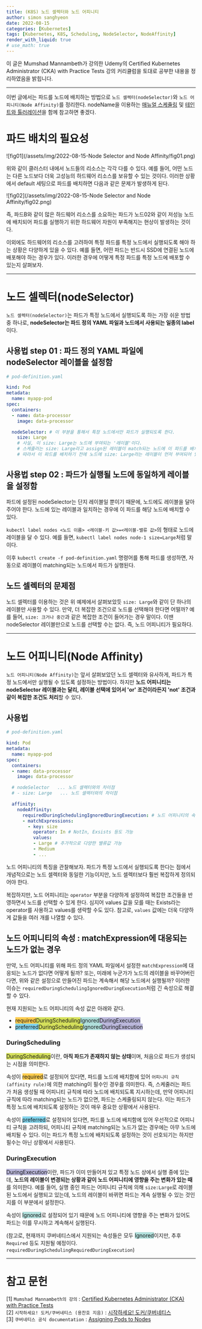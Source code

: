 ```yaml
---
title: (K8S) 노드 셀렉터와 노드 어피니티
author: simon sanghyeon
date: 2022-08-15
categories: [Kubernetes]
tags: [Kubernetes, K8S, Scheduling, NodeSelector, NodeAffinity]
render_with_liquid: true
# use_math: true
---
```

이 글은 Mumshad Mannambeth가 강의한 Udemy의 Certified Kubernetes Administrator (CKA) with Practice Tests 강의 커리큘럼을 토대로 공부한 내용을 정리하였음을 밝힙니다.

---

이번 글에서는 파드를 노드에 배치하는 방법으로 `노드 셀렉터(nodeSelector)`와 `노드 어피니티(Node Affinity)`를 정리한다.
nodeName을 이용하는 [매뉴얼 스케쥴링](https://zerojsh00.github.io/posts/K8S_Scheduling-manual/) 및 [테인트와 톨러레이션](https://zerojsh00.github.io/posts/K8S_Taints-and-Tolerations/)을 함께 참고하면 좋겠다.

# 파드 배치의 필요성

![fig01](/assets/img/2022-08-15-Node Selector and Node Affinity/fig01.png)

위와 같이 클러스터 내에서 노드들의 리소스는 각각 다를 수 있다. 예를 들어, 어떤 노드는 다른 노드보다 더욱 고성능의 하드웨어 리소스를 보유할 수 있는 것이다. 이러한 상황에서 default 세팅으로 파드를 배치하면 다음과 같은 문제가 발생하게 된다.

![fig02](/assets/img/2022-08-15-Node Selector and Node Affinity/fig02.png)

즉, 파드B와 같이 많은 하드웨어 리소스를 소요하는 파드가 노드02와 같이 저성능 노드에 배치되어 파드를 실행하기 위한 하드웨어 자원이 부족해지는 현상이 발생하는 것이다.

이외에도 하드웨어의 리소스를 고려하여 특정 파드를 특정 노드에서 실행되도록 해야 하는 상황은 다양하게 있을 수 있다.
예를 들면, 어떤 파드는 반드시 SSD에 연결된 노드에 배포해야 하는 경우가 있다.
이러한 경우에 어떻게 특정 파드를 특정 노드에 배포할 수 있는지 살펴보자.

---

# 노드 셀렉터(nodeSelector)

`노드 셀렉터(nodeSelector)`는 파드가 특정 노드에서 실행되도록 하는 가장 쉬운 방법 중 하나로, **nodeSelector는 파드 정의 YAML 파일과 노드에서 사용되는 일종의 label**이다.

## 사용법 step 01 : 파드 정의 YAML 파일에 nodeSelector 레이블을 설정함

```yaml
# pod-definition.yaml

kind: Pod
metadata:
  name: myapp-pod
spec:
  containers:
  - name: data-processor
    image: data-processor

  nodeSelector: # 이 부분을 통해서 특정 노드에서만 파드가 실행되도록 한다.
    size: Large
    # 사실, 이 size: Large는 노드에 부여되는 '레이블'이다.
    # 스케줄러는 size: Large라고 assign된 레이블이 match되는 노드에 이 파드를 배치한다.
    # 따라서 이 파드를 배치하기 전에 노드에 size: Large라는 레이블이 먼저 부여되어 있어야 한다.
```

## 사용법 step 02 : 파드가 실행될 노드에 동일하게 레이블을 설정함

파드에 설정된 nodeSelector는 단지 레이블일 뿐이기 때문에, 노드에도 레이블을 달아주어야 한다.
노드에 있는 레이블과 일치하는 경우에 이 파드를 해당 노드에 배치할 수 있다.

`kubectl label nodes <노드 이름> <레이블-키 값>=<레이블-밸류 값>`의 형태로 노드에 레이블을 달 수 있다.
예를 들면, `kubectl label nodes node-1 size=Large`처럼 말이다.

이후 `kubectl create -f pod-definition.yaml` 명령어를 통해 파드를 생성하면, 자동으로 레이블이 matching되는 노드에서 파드가 실행된다.

## 노드 셀렉터의 문제점

노드 셀렉터를 이용하는 것은 위 예제에서 살펴보았듯 `size: Large`와 같이 단 하나의 레이블만 사용할 수 있다.
만약, 더 복잡한 조건으로 노드를 선택해야 한다면 어떨까? 예를 들어, `size: 크거나 중간`과 같은 복잡한 조건이 들어가는 경우 말이다.
이땐 nodeSelector 레이블만으로 노드를 선택할 수는 없다. 즉, 노드 어피니티가 필요하다.

---

# 노드 어피니티(Node Affinity)

`노드 어피니티(Node Affinity)`는 앞서 살펴보았던 노드 셀렉터와 유사하게, 파드가 특정 노드에서만 실행될 수 있도록 설정하는 방법이다.
하지만 **노드 어피니티는 nodeSelector 레이블과는 달리, 레이블 선택에 있어서 'or' 조건이라든지 'not' 조건과 같이 복잡한 조건도 처리**할 수 있다.

## 사용법

```yaml
# pod-definition.yaml

kind: Pod
metadata:
  name: myapp-pod
spec:
  containers:
  - name: data-processor
    image: data-processor

  # nodeSelector   ... 노드 셀렉터와의 차이점
  # - size: Large   ... 노드 셀렉터와의 차이점

  affinity:
    nodeAffinity:
      requiredDuringSchedulingIgnoredDuringExecution: # 노드 어피니티의 속성
      - matchExpressions:
        - key: size
          operator: In # NotIn, Exsists 등도 가능
          values:
          - Large # 추가적으로 다양한 밸류값 가능
          - Medium
          - ...
```

노드 어피니티의 특징을 관찰해보자. 파드가 특정 노드에서 실행되도록 한다는 점에서 개념적으로는 노드 셀렉터와 동일한 기능이지만, 노드 셀렉터보다 훨씬 복잡하게 정의되어야 한다.

복잡하지만, 노드 어피니티는 `operator` 부분을 다양하게 설정하여 복잡한 조건들을 반영하면서 노드를 선택할 수 있게 한다.
심지어 values 값을 모를 때는 Exists라는 operator를 사용하고 values를 생략할 수도 있다.
참고로, `values` 값에는 더욱 다양하게 값들을 여러 개를 나열할 수 있다.

## 노드 어피니티의 속성 : matchExpression에 대응되는 노드가 없는 경우
만약, 노드 어피니티를 위해 파드 정의 YAML 파일에서 설정한 `matchExpression`에 대응되는 노드가 없다면 어떻게 될까? 또는, 미래에 누군가가 노드의 레이블을 바꾸어버린다면, 위와 같은 설정으로 만들어진 파드는 계속해서 해당 노드에서 실행될까? 이러한 이슈는 `requiredDuringSchedulingIgnoredDuringExecution`처럼 긴 속성으로 해결할 수 있다.

현재 지원되는 노드 어피니티의 속성 값은 아래와 같다.
- <span style='background-color: #FFCC4E'>required</span><span style='background-color: #D5E05B'>DuringScheduling</span><span style='background-color: #B0DFDB'>Ignored</span><span style='background-color: #BBB8DC'>DuringExecution</span>
- <span style='background-color: #81D3EB'>preferred</span><span style='background-color: #D5E05B'>DuringScheduling</span><span style='background-color: #B0DFDB'>Ignored</span><span style='background-color: #BBB8DC'>DuringExecution</span>

### DuringScheduling
<span style='background-color: #D5E05B'>DuringScheduling</span>이란, **아직 파드가 존재하지 않는 상태**이며, 처음으로 파드가 생성되는 시점을 의미한다.

속성이 <span style='background-color: #FFCC4E'>required</span>로 설정되어 있다면, 파드를 노드에 배치함에 있어 `어피니티 규칙(affinity rule)`에 의한 matching이 필수인 경우를 의미한다.
즉, 스케줄러는 파드가 처음 생성될 때 어피니티 규칙에 따라 노드에 배치되도록 지시하는데, 만약 어피니티 규칙에 따라 matching되는 노드가 없으면, 파드는 스케줄링되지 않는다.
이는 파드가 특정 노드에 배치되도록 설정하는 것이 매우 중요한 상황에서 사용된다.

속성이 <span style='background-color: #81D3EB'>preferred</span>로 설정되어 있다면, 파드를 노드에 배치함에 있어 우선적으로 어피니티 규칙을 고려하되, 어피니티 규칙에 matching되는 노드가 없는 경우에는 아무 노드에 배치될 수 있다. 이는 파드가 특정 노드에 배치되도록 설정하는 것이 선호되기는 하지만 필수는 아닌 상황에서 사용된다.

### DuringExecution
<span style='background-color: #BBB8DC'>DuringExecution</span>이란, 파드가 이미 만들어져 있고 특정 노드 상에서 실행 중에 있는데, **노드의 레이블이 변경되는 상황과 같이 노드 어피니티에 영향을 주는 변화가 있는 때**를 의미한다.
예를 들어, 실행 중인 파드는 어피니티 규칙에 의해 `size:Large`로 레이블된 노드에서 실행되고 있는데, 노드의 레이블이 바뀌면 파드는 계속 실행될 수 있는 것인지를 이 부분에서 설정한다.

속성이 <span style='background-color: #B0DFDB'>Ignored</span>로 설정되어 있기 때문에 노드 어피니티에 영향을 주는 변화가 있어도 파드는 이를 무시하고 계속해서 실행된다.

(참고로, 현재까지 쿠버네티스에서 지원되는 속성들은 모두 <span style='background-color: #B0DFDB'>Ignored</span>이지만, 추후 `Required` 등도 지원될 예정이다. `requiredDuringSchedulingRequiredDuringExecution`)

---

# 참고 문헌

[1] `Mumshad Mannambeth의 강의` : [Certified Kubernetes Administrator (CKA) with Practice Tests](https://www.udemy.com/course/certified-kubernetes-administrator-with-practice-tests/)<br>
[2] `시작하세요! 도커/쿠버네티스 (용찬호 지음)` : [시작하세요! 도커/쿠버네티스](http://www.yes24.com/Product/Goods/84927385)<br>
[3] `쿠버네티스 공식 documentation` : [Assigning Pods to Nodes](https://kubernetes.io/docs/concepts/scheduling-eviction/assign-pod-node/#nodename)
